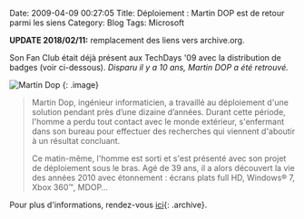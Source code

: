 Date: 2009-04-09 00:27:05
Title: Déploiement : Martin DOP est de retour parmi les siens
Category: Blog
Tags: Microsoft

<div class="alert-info">
   <strong>UPDATE 2018/02/11:</strong> remplacement des liens vers archive.org.
</div>

Son Fan Club était déjà présent aux TechDays '09 avec la distribution de badges (voir ci-dessous). _Disparu il y a 10 ans, Martin DOP a été retrouvé._

![Martin Dop]({attach}martin-dop.jpg)
{: .image}

> 
> Martin Dop, ingénieur informaticien, a travaillé au déploiement d'une solution pendant près d’une dizaine d’années. Durant cette période, l'homme a perdu tout contact avec le monde extérieur, s'enfermant dans son bureau pour effectuer des recherches qui viennent d'aboutir à un résultat concluant.
> 
> Ce matin-même, l'homme est sorti et s'est présenté avec son projet de déploiement sous le bras. Agé de 39 ans, il a alors découvert la vie des années 2010 avec étonnement : écrans plats full HD, Windows® 7, Xbox 360™, MDOP…


Pour plus d'informations, rendez-vous [ici](https://web.archive.org/web/20101231171306/http://www.microsoft.com/france/windows/entreprises/mdop/martin-dop.aspx){: .archive}.
